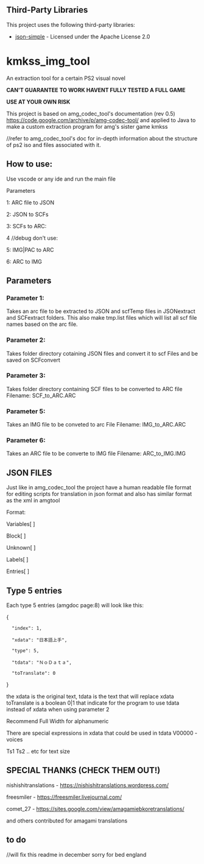 ## Third-Party Libraries

This project uses the following third-party libraries:

- [json-simple](https://code.google.com/archive/p/json-simple/) - Licensed under the Apache License 2.0

# kmkss_img_tool
 An extraction tool for a certain PS2 visual novel
 
 **CAN'T GUARANTEE TO WORK HAVENT FULLY TESTED A FULL GAME**

**USE AT YOUR OWN RISK**


This project is based on amg_codec_tool's documentation (rev 0.5)
https://code.google.com/archive/p/amg-codec-tool/
and applied to Java to make a custom extraction program for
amg's sister game kmkss


//refer to amg_codec_tool's doc for in-depth information about the structure of ps2 iso and files associated with it.


## How to use:

Use vscode or any ide and run the main file

Parameters

1: ARC file to JSON

2: JSON to SCFs

3: SCFs to ARC:

4 //debug don't use:

5: IMG|PAC to ARC

6: ARC to IMG

## Parameters

### Parameter 1:

Takes an arc file to be extracted to JSON and scfTemp files in JSONextract and SCFextract folders.
This also make tmp.list files which will list all scf file names based on the arc file. 


### Parameter 2:

Takes folder directory cotaining JSON files and convert it to scf Files and be saved on SCFconvert


### Parameter 3:

Takes folder directory containing SCF files to be converted to ARC file
Filename: SCF_to_ARC.ARC


### Parameter 5:

Takes an IMG file to be conveted to arc File
Filename: IMG_to_ARC.ARC


### Parameter 6:

Takes an ARC file to be converte to IMG file
Filename: ARC_to_IMG.IMG



## JSON FILES 

Just like in amg_codec_tool the project have a human readable file format for editing scripts for translation in json format
and also has similar format as the xml in amgtool


Format:

Variables[ ]

Block[ ]

Unknown[ ]

Labels[ ]

Entries[ ]

## Type 5 entries
Each type 5 entries (amgdoc page:8) will look like this:


{

      "index": 1,
      
      "xdata": "日本語上手",
      
      "type": 5,
      
      "tdata": "ＮｏＤａｔａ",
      
      "toTranslate": 0
      
}

the xdata is the original text, tdata is the text that will replace xdata
toTranslate is a boolean 0|1 that indicate for the program to use tdata instead of xdata when using parameter 2

Recommend Full Width for alphanumeric 

There are special expressions in xdata that could be used in tdata
V00000 - voices

Ts1 Ts2 .. etc for text size




## SPECIAL THANKS (CHECK THEM OUT!)

nishishitranslations - https://nishishitranslations.wordpress.com/

freesmiler - https://freesmiler.livejournal.com/

comet_27 - https://sites.google.com/view/amagamiebkoretranslations/

and others contributed for amagami translations



## to do

//will fix this readme in december sorry for bed england


